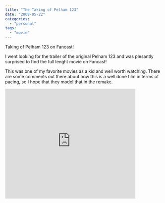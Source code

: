 ```yaml
---
title: "The Taking of Pelham 123"
date: "2009-05-22"
categories: 
  - "personal"
tags: 
  - "movie"
---
```


Taking of Pelham 123 on Fancast!

I went looking for the trailer of the original Pelham 123 and was plesantly surprised to find the full lenght movie on Fancast!

This was one of my favorite movies as a kid and well worth watching. There are some comments out there about how this is a well done film in terms of pacing, so I hope that they model that in the remake.

<iframe src="http://www.fancast.com/movies/The-Taking-of-Pelham-1%2C-2%2C-3/22089/828490151/The-Taking-of-Pelham-1%2C-2%2C-3-%3A-Full-Length/embed" width="420" height="355" scrolling="no" frameborder="0"></iframe>

